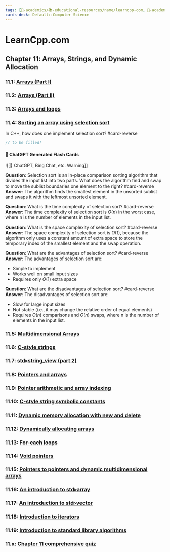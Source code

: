 ```yaml
---
tags: [🔴-academics/📚-educational-resources/name/learncpp-com, 🔴-academics/📚-educational-resources/discipline/computer-science/programming-language/cpp, study-note] 
cards-deck: Default::Computer Science
---
```


# LearnCpp.com

## Chapter 11꞉ Arrays, Strings, and Dynamic Allocation

### 11.1: [Arrays (Part I)](https://www.learncpp.com/cpp-tutorial/arrays-part-i/)

### 11.2: [Arrays (Part II)](https://www.learncpp.com/cpp-tutorial/arrays-part-ii/)

### 11.3: [Arrays and loops](https://www.learncpp.com/cpp-tutorial/arrays-and-loops/)

### 11.4: [Sorting an array using selection sort](https://www.learncpp.com/cpp-tutorial/sorting-an-array-using-selection-sort/)

In C++, how does one implement selection sort? #card-reverse 
```cpp
// to be filled!
```


#### 🤖 ChatGPT Generated Flash Cards

![[🤖 ChatGPT, Bing Chat, etc. Warning]]

**Question**: Selection sort is an in-place comparison sorting algorithm that divides the input list into two parts. What does the algorithm find and swap to move the sublist boundaries one element to the right? #card-reverse 
**Answer**: The algorithm finds the smallest element in the unsorted sublist and swaps it with the leftmost unsorted element.


**Question**: What is the time complexity of selection sort? #card-reverse 
**Answer**: The time complexity of <span class="spoiler">selection sort</span> is $O(n)$ in the worst case, where n is the number of elements in the input list.


**Question**: What is the space complexity of selection sort? #card-reverse
**Answer**: The space complexity of <span class="spoiler">selection sort</span> is $O(1)$, because the algorithm only uses a constant amount of extra space to store the temporary index of the smallest element and the swap operation.


**Question**: What are the advantages of selection sort? #card-reverse 
**Answer**: The advantages of <span class="spoiler">selection sort</span> are:
- Simple to implement
- Works well on small input sizes
- Requires only $O(1)$ extra space


**Question**: What are the disadvantages of <span class="spoiler">selection sort</span>? #card-reverse 
**Answer**: The disadvantages of selection sort are:
- Slow for large input sizes
- Not stable (i.e., it may change the relative order of equal elements)
- Requires $O(n)$ comparisons and $O(n)$ swaps, where n is the number of elements in the input list.


### 11.5: [Multidimensional Arrays](https://www.learncpp.com/cpp-tutorial/multidimensional-arrays/)

### 11.6: [C-style strings](https://www.learncpp.com/cpp-tutorial/c-style-strings/)

### 11.7: [std▹string_view (part 2)](https://www.learncpp.com/cpp-tutorial/stdstring_view-part-2/)

### 11.8: [Pointers and arrays](https://www.learncpp.com/cpp-tutorial/pointers-and-arrays/)

### 11.9: [Pointer arithmetic and array indexing](https://www.learncpp.com/cpp-tutorial/pointer-arithmetic-and-array-indexing/)

### 11.10: [C-style string symbolic constants](https://www.learncpp.com/cpp-tutorial/c-style-string-symbolic-constants/)

### 11.11: [Dynamic memory allocation with new and delete](https://www.learncpp.com/cpp-tutorial/dynamic-memory-allocation-with-new-and-delete/)

### 11.12: [Dynamically allocating arrays](https://www.learncpp.com/cpp-tutorial/dynamically-allocating-arrays/)

### 11.13: [For-each loops](https://www.learncpp.com/cpp-tutorial/for-each-loops/)

### 11.14: [Void pointers](https://www.learncpp.com/cpp-tutorial/void-pointers/)

### 11.15: [Pointers to pointers and dynamic multidimensional arrays](https://www.learncpp.com/cpp-tutorial/pointers-to-pointers/)

### 11.16: [An introduction to std▹array](https://www.learncpp.com/cpp-tutorial/an-introduction-to-stdarray/) 

### 11.17: [An introduction to std▹vector](https://www.learncpp.com/cpp-tutorial/an-introduction-to-stdvector/) 

### 11.18: [Introduction to iterators](https://www.learncpp.com/cpp-tutorial/introduction-to-iterators/)

### 11.19: [Introduction to standard library algorithms](https://www.learncpp.com/cpp-tutorial/introduction-to-standard-library-algorithms/)

### 11.x: [Chapter 11 comprehensive quiz](https://www.learncpp.com/cpp-tutorial/chapter-11-comprehensive-quiz/)
